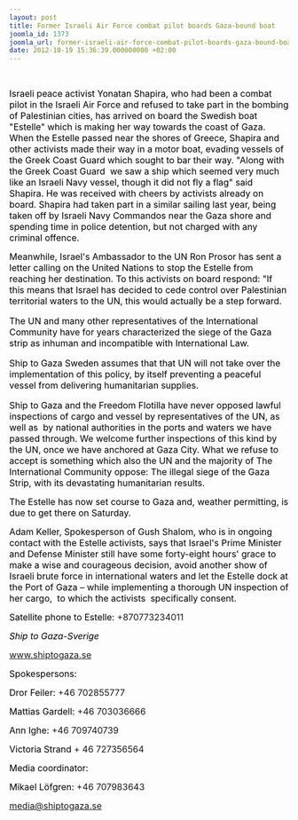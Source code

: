 ```yaml
---
layout: post
title: Former Israeli Air Force combat pilot boards Gaza-bound boat
joomla_id: 1373
joomla_url: former-israeli-air-force-combat-pilot-boards-gaza-bound-boat
date: 2012-10-19 15:36:39.000000000 +02:00
---
```

<br />
<p><span style="font-size: 12pt;"><span style="text-decoration: underline;"> </span></span></p>
<span style="color: #000000;"><span style="font-size: 12pt;">Israeli               peace activist Yonatan Shapira, who had been a combat               pilot in the Israeli Air Force and refused to take part in               the bombing of Palestinian cities, has arrived on board               the Swedish boat "Estelle" which is making her way towards               the coast of Gaza. When the Estelle passed near the shores               of Greece, Shapira and other activists made their way in a               motor boat, evading vessels of the Greek Coast Guard which               sought to bar their way. "Along with the Greek Coast Guard                we saw a ship which seemed very much like an Israeli Navy               vessel, though it did not fly a flag" said Shapira. He was               received with cheers by activists already on board.               Shapira had taken part in a similar sailing last year,               being taken off by Israeli Navy Commandos near the Gaza               shore and spending time in police detention, but not               charged with any criminal offence. </span></span>
<p><span style="font-size: 12pt;"> </span></p>
<p style="margin-bottom: 12pt;"><span style="font-size: 12pt;"><span style="color: #222222;"> </span><span style="color: #000000;">Meanwhile,               Israel's Ambassador to the UN Ron Prosor has sent a letter               calling on the United Nations to stop the Estelle from               reaching her destination. To this activists on board               respond: "If this means that Israel has decided to cede               control over Palestinian territorial waters to the UN,               this would actually be a step forward.</span></span></p>
<p style="margin-bottom: 12pt;"><span style="color: #000000;"><span style="font-size: 12pt;">The               UN and many other representatives of the International               Community have for years characterized the siege of the               Gaza strip as inhuman and incompatible with International               Law.</span></span></p>
<p style="margin-bottom: 12pt;"><span style="color: #000000;"><span style="font-size: 12pt;">Ship               to Gaza Sweden assumes that that UN will not take over the               implementation of this policy, by itself preventing a               peaceful vessel from delivering humanitarian supplies.</span></span></p>
<p><span style="color: #000000;"><span style="font-size: 12pt;">Ship               to Gaza and the Freedom Flotilla have never opposed lawful               inspections of cargo and vessel by representatives of the               UN, as well as  by national authorities in the ports and               waters we have passed through. We welcome further               inspections of this kind by the UN, once we have anchored               at Gaza City. What we refuse to accept is something which               also the UN and the majority of The International               Community oppose: The illegal siege of the Gaza Strip,               with its devastating humanitarian results. </span></span></p>
<p><span style="color: #000000;"><span style="font-size: 12pt;">The               Estelle has now set course to Gaza and, weather               permitting, is due to get there on Saturday.</span></span></p>
<p><span style="color: #000000;"><span style="font-size: 12pt;"> </span></span></p>
<p><span style="color: #000000;"><span style="font-size: 12pt;">Adam               Keller, Spokesperson of Gush Shalom, who is in ongoing               contact with the Estelle activists, says that Israel's               Prime Minister and Defense Minister still have some               forty-eight hours' grace to make a wise and courageous               decision, avoid another show of Israeli brute force in               international waters and let the Estelle dock at the Port               of Gaza – while implementing a thorough UN inspection of               her cargo,  to which the activists  specifically consent. </span></span></p>
<p><span style="color: #000000;"><span style="font-size: 12pt;"> </span></span></p>
<p><span style="color: #000000;"><span style="font-size: 12pt;">Satellite               phone to Estelle: <a>+870773234011</a></span></span></p>
<p><span style="color: #000000;"><span style="font-size: 12pt;"><em>Ship               to Gaza-Sverige</em></span></span></p>
<p><span style="color: #000000;"><span style="font-size: 12pt;"><span style="text-decoration: underline;"><a href="http://www.shiptogaza.se/" target="_blank"><span lang="FR">www.shiptogaza.se</span></a></span></span></span></p>
<p><span style="color: #000000;"><span style="font-size: 12pt;"><span lang="FR">Spokespersons:</span></span></span></p>
<p><span style="color: #000000;"><span style="font-size: 12pt;"><span lang="FR">Dror Feiler: </span><a><span style="text-decoration: none;" lang="FR">+46                 702855777</span></a></span></span></p>
<p><span style="color: #000000;"><span style="font-size: 12pt;">Mattias             Gardell: <a><span style="text-decoration: none;">+46                 703036666</span></a></span></span></p>
<p><span style="color: #000000;"><span style="font-size: 12pt;">Ann             Ighe: <a><span style="text-decoration: none;">+46                 709740739</span></a></span></span></p>
<p><span style="color: #000000;"><span style="font-size: 12pt;">Victoria             Strand <a><span style="text-decoration: none;">+ 46                 727356564</span></a></span></span></p>
<p><span style="color: #000000;"><span style="font-size: 12pt;">Media             coordinator:</span></span></p>
<p><span style="color: #000000;"><span style="font-size: 12pt;">Mikael             Löfgren: <a><span style="text-decoration: none;">+46                 707983643</span></a></span></span></p>
<p><span style="color: #000000;"><span style="font-size: 12pt;"><a href="https://webmail.hgu.gu.se/owa/redir.aspx?C=115f847f97ba479db66306992e11fc50&URL=mailto:media%40shiptogaza.se" target="_blank">media@shiptogaza.se</a></span></span></p>
<p><span style="color: #000000;"><span style="font-size: 12pt;"> </span></span></p>
